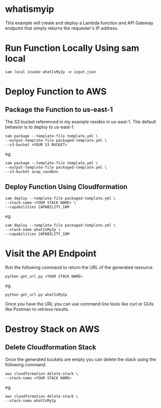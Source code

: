 # whatismyip

This example will create and deploy a Lambda function and API Gateway endpoint that simply returns the requester's IP address.

# Run Function Locally Using sam local

```
sam local invoke whatIsMyIp -e input.json
```

# Deploy Function to AWS

## Package the Function to us-east-1

The S3 bucket referenced in my example resides in us-east-1.  The default behavior is to deploy to us-east-1.

```
sam package --template-file template.yml \
--output-template-file packaged-template.yml \
--s3-bucket <YOUR S3 BUCKET>
```

eg.

```
sam package --template-file template.yml \
--output-template-file packaged-template.yml \
--s3-bucket asap_sandbox
```

## Deploy Function Using Cloudformation

```
sam deploy --template-file packaged-template.yml \
--stack-name <YOUR STACK NAME> \
--capabilities CAPABILITY_IAM
```

eg.

```
sam deploy --template-file packaged-template.yml \
--stack-name whatIsMyIp \
--capabilities CAPABILITY_IAM
```

# Visit the API Endpoint

Run the following command to return the URL of the generated resource.

```
python get_url.py <YOUR STACK NAME>
```

eg.

```
python get_url.py whatIsMyIp
```

Once you have the URL you can use command line tools like curl or GUIs like Postman to retrieve results.

# Destroy Stack on AWS

## Delete Cloudformation Stack

Once the generated buckets are empty you can delete the stack using the following command.

```
aws cloudformation delete-stack \
--stack-name <YOUR STACK NAME>
```

eg.

```
aws cloudformation delete-stack \
--stack-name whatIsMyIp
```
